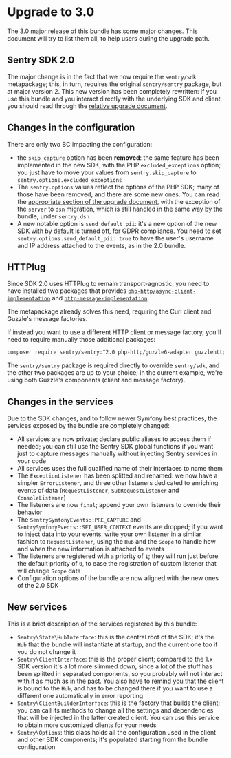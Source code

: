 # Upgrade to 3.0
The 3.0 major release of this bundle has some major changes. This document will try to list them all, to help users 
during the upgrade path.

## Sentry SDK 2.0
The major change is in the fact that we now require the `sentry/sdk` metapackage; this, in turn, requires the original
`sentry/sentry` package, but at major version 2.
This new version has been completely rewritten: if you use this bundle and you interact directly with the underlying SDK
and client, you should read through the [relative upgrade document](https://github.com/getsentry/sentry-php/blob/master/UPGRADE-2.0.md).

## Changes in the configuration
There are only two BC impacting the configuration:
 * the `skip_capture` option has been **removed**: the same feature has been implemented in the new SDK, with the PHP `excluded_exceptions` option; you just have to move your values from `sentry.skip_capture` to `sentry.options.excluded_exceptions`
 * The `sentry.options` values reflect the options of the PHP SDK; many of those have been removed, and there are some new ones. You can read the [appropriate section of the upgrade document](https://github.com/getsentry/sentry-php/blob/master/UPGRADE-2.0.md#client-options), with the exception of the `server` to `dsn` migration, which is still handled in the same way by the bundle, under `sentry.dsn`
 * A new notable option is `send_default_pii`: it's a new option of the new SDK with by default is turned off, for GDPR compliance. You need to set `sentry.options.send_default_pii: true` to have the user's username and IP address attached to the events, as in the 2.0 bundle.

## HTTPlug
Since SDK 2.0 uses HTTPlug to remain transport-agnostic, you need to have installed two packages that provides 
[`php-http/async-client-implementation`](https://packagist.org/providers/php-http/async-client-implementation)
and [`http-message-implementation`](https://packagist.org/providers/psr/http-message-implementation).

The metapackage already solves this need, requiring the Curl client and Guzzle's message factories.

If instead you want to use a different HTTP client or message factory, you'll need to require manually those additional
packages:

```bash
composer require sentry/sentry:^2.0 php-http/guzzle6-adapter guzzlehttp/psr7
```

The `sentry/sentry` package is required directly to override `sentry/sdk`, and the other two packages are up to your choice;
in the current example, we're using both Guzzle's components (client and message factory).

## Changes in the services
Due to the SDK changes, and to follow newer Symfony best practices, the services exposed by the bundle are completely
changed:

 * All services are now private; declare public aliases to access them if needed; you can still use the Sentry SDK global
   functions if you want just to capture messages manually without injecting Sentry services in your code
 * All services uses the full qualified name of their interfaces to name them
 * The `ExceptionListener` has been splitted and renamed: we now have a simpler `ErrorListener`, and three other listeners
 dedicated to enriching events of data (`RequestListener`, `SubRequestListener` and `ConsoleListener`)
 * The listeners are now `final`; append your own listeners to override their behavior
 * The `SentrySymfonyEvents::PRE_CAPTURE` and `SentrySymfonyEvents::SET_USER_CONTEXT` events are dropped; if you want to inject data into your events, write your own listener in a similar fashion to `RequestListener`, using the `Hub` and the `Scope` to handle how and when the new information is attached to events
 * The listeners are registered with a priority of `1`; they will run just before the default priority of `0`, to ease
   the registration of custom listener that will change `Scope` data
 * Configuration options of the bundle are now aligned with the new ones of the 2.0 SDK

## New services
This is a brief description of the services registered by this bundle:

 * `Sentry\State\HubInterface`: this is the central root of the SDK; it's the `Hub` that the bundle will instantiate at
 startup, and the current one too if you do not change it
 * `Sentry\ClientInterface`: this is the proper client; compared to the 1.x SDK version it's a lot more slimmed down,
 since a lot of the stuff has been splitted in separated components, so you probably will not interact with it as much as
 in the past. You also have to remind you that the client is bound to the `Hub`, and has to be changed there if you want 
 to use a different one automatically in error reporting
 * `Sentry\ClientBuilderInterface`: this is the factory that builds the client; you can call its methods to change all
 the settings and dependencies that will be injected in the latter created client. You can use this service to obtain more
 customized clients for your needs
 * `Sentry\Options`: this class holds all the configuration used in the client and other SDK components; it's populated
 starting from the bundle configuration
